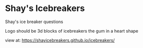 # Shay's Icebreakers

Shay's ice breaker questions

Logo should be 3d blocks of icebreakers the gum in a heart shape


view at: https://shayicebreakers.github.io/icebreakers/
